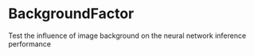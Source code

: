 # BackgroundFactor
Test the influence of image background on the neural network inference performance
